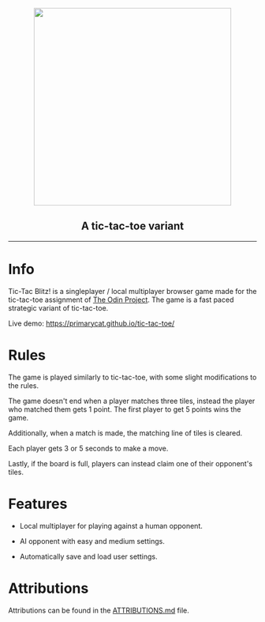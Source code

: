 <p align="center">
  <img width="400" src="assets/logo.png">
</p>

<h2 align="center">
A tic-tac-toe variant
</h2>

------

# Info

Tic-Tac Blitz! is a singleplayer / local multiplayer browser game made for the tic-tac-toe assignment of [The Odin Project](https://www.theodinproject.com/). The game is a fast paced strategic variant of tic-tac-toe.

Live demo: https://primarycat.github.io/tic-tac-toe/

# Rules

The game is played similarly to tic-tac-toe, with some slight modifications to the rules.

The game doesn't end when a player matches three tiles, instead the player who matched them gets 1 point. The first player to get 5 points wins the game.

Additionally, when a match is made, the matching line of tiles is cleared.

Each player gets 3 or 5 seconds to make a move.

Lastly, if the board is full, players can instead claim one of their opponent's tiles.

# Features

* Local multiplayer for playing against a human opponent.

* AI opponent with easy and medium settings.

* Automatically save and load user settings.
  
# Attributions

Attributions can be found in the [ATTRIBUTIONS.md](ATTRIBUTIONS.md) file.
